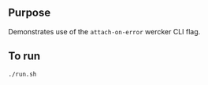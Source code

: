 
## Purpose

Demonstrates use of the `attach-on-error` wercker CLI flag.

## To run

```
./run.sh
```

